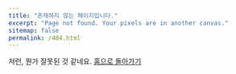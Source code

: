 ```yaml
---
title: "존재하지 않는 페이지입니다."
excerpt: "Page not found. Your pixels are in another canvas."
sitemap: false
permalink: /404.html
---
```


저런, 뭔가 잘못된 것 같네요. [홈으로 돌아가기](/)
